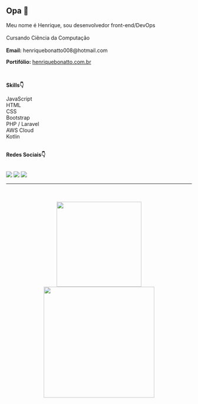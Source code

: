   <div>
        <h2>Opa 👋</h2>
         <p>Meu nome é Henrique, sou desenvolvedor front-end/DevOps<br><br> Cursando Ciência da Computação <br><br> <strong>Email:</strong> henriquebonatto008@hotmail.com</p>
         <p><strong>Portifólio:</strong> <a href="https://henriquebonatto.com.br">henriquebonatto.com.br</a></p>
    </div><br>

   **Skills👇**
  <div style="display: inline_block">
        JavaScript <br>
        HTML <br>
        CSS <br>
        Bootstrap <br>
        PHP / Laravel <br>
        AWS Cloud <br>
        Kotlin <br><br>
   
**Redes Sociais👇**
 <div> 
        <br><a href="https://www.instagram.com/henrique_natto/" target="_blank"><img src="https://img.shields.io/badge/-Instagram-%23E4405F?style=for-the-badge&logo=instagram&logoColor=white" target="_blank"></a>
        <a href = "henriquebonatto008@hotmail.com"><img src="https://img.shields.io/badge/-Gmail-%23333?style=for-the-badge&logo=gmail&logoColor=white" target="_blank"></a>
        <a href="https://www.linkedin.com/in/henbonatto/" target="_blank"><img src="https://img.shields.io/badge/-LinkedIn-%230077B5?style=for-the-badge&logo=linkedin&logoColor=white" target="_blank"></a><br><hr>
       
  </div><br><br>
    
  <div align="center">
        <img height="230em" src="https://github-readme-stats.vercel.app/api?username=nattohen&theme=dracula"/>
        <img height="300em" src="https://github-readme-stats.vercel.app/api/top-langs/?username=nattohen&langs_count=7&theme=dracula"/>
    </div>
